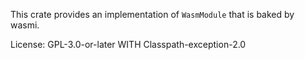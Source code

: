 This crate provides an implementation of `WasmModule` that is baked by wasmi.

License: GPL-3.0-or-later WITH Classpath-exception-2.0